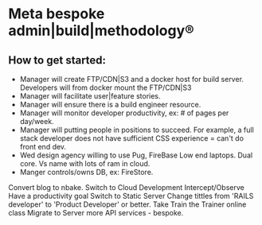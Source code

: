 
# Meta bespoke admin|build|methodology&reg;

## How to get started:

- Manager will create FTP/CDN|S3 and a docker host for build server. Developers will from docker mount the FTP/CDN|S3
- Manager will facilitate user|feature stories.
- Manager will ensure there is a build engineer resource.
- Manager will monitor developer productivity, ex: # of pages per day/week.
- Manager will putting people in positions to succeed. For example, a full stack developer does not have sufficient CSS experience = can't do front end dev.
- Wed design agency willing to use Pug, FireBase
Low end laptops. Dual core. Vs name with lots of ram in cloud.
- Manger controls/owns DB, ex: FireStore.

Convert blog to nbake.
Switch to Cloud Development
Intercept/Observe
Have a productivity goal
Switch to Static Server
Change tittles from 'RAILS developer' to 'Product Developer' or better.
Take Train the Trainer online class
Migrate to Server more API services - bespoke.


